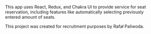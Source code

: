This app uses React, Redux, and Chakra UI to provide service for seat reservation,
including features like automatically selecting previously entered amount of seats.

This project was created for recruitment purposes by Rafał Paliwoda.
